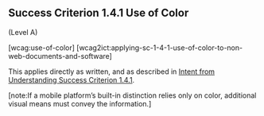 ## Success Criterion 1.4.1 Use of Color

(Level A)

[wcag:use-of-color]
[wcag2ict:applying-sc-1-4-1-use-of-color-to-non-web-documents-and-software]

This applies directly as written, and as described in [Intent from Understanding Success Criterion 1.4.1](https://www.w3.org/WAI/WCAG22/Understanding/use-of-color).

[note:If a mobile platform’s built-in distinction relies only on color, additional visual means must convey the information.]
